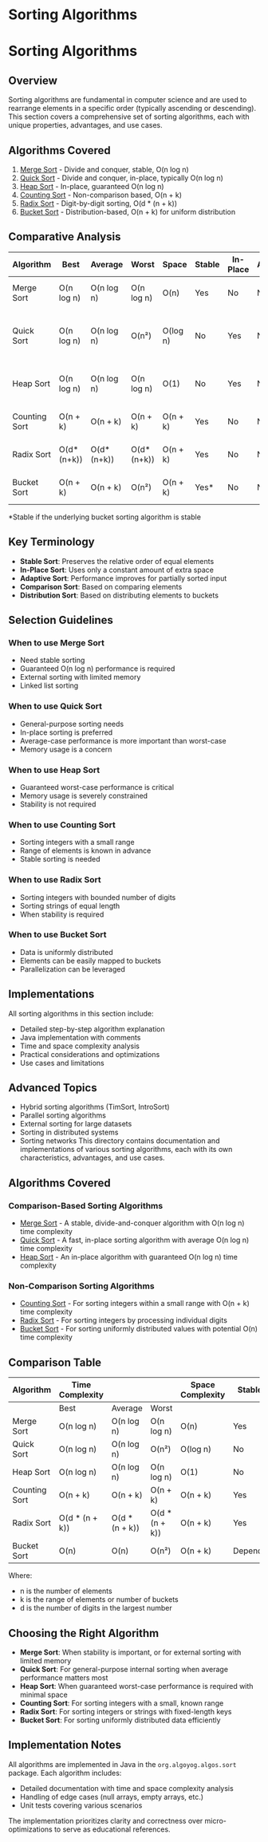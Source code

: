 # Sorting Algorithms
# Sorting Algorithms

## Overview

Sorting algorithms are fundamental in computer science and are used to rearrange elements in a specific order (typically ascending or descending). This section covers a comprehensive set of sorting algorithms, each with unique properties, advantages, and use cases.

## Algorithms Covered

1. [Merge Sort](merge-sort.md) - Divide and conquer, stable, O(n log n)
2. [Quick Sort](quick-sort.md) - Divide and conquer, in-place, typically O(n log n)
3. [Heap Sort](heap-sort.md) - In-place, guaranteed O(n log n)
4. [Counting Sort](counting-sort.md) - Non-comparison based, O(n + k)
5. [Radix Sort](radix-sort.md) - Digit-by-digit sorting, O(d * (n + k))
6. [Bucket Sort](bucket-sort.md) - Distribution-based, O(n + k) for uniform distribution

## Comparative Analysis

| Algorithm    | Best       | Average    | Worst      | Space      | Stable | In-Place | Adaptive | Notes                                  |
|--------------|------------|------------|------------|------------|--------|----------|----------|----------------------------------------|
| Merge Sort   | O(n log n) | O(n log n) | O(n log n) | O(n)       | Yes    | No       | No       | Consistent performance, external sort  |
| Quick Sort   | O(n log n) | O(n log n) | O(n²)      | O(log n)   | No     | Yes      | No       | Fast in practice, vulnerable to pathological inputs |
| Heap Sort    | O(n log n) | O(n log n) | O(n log n) | O(1)       | No     | Yes      | No       | Guaranteed performance, poor cache locality |
| Counting Sort| O(n + k)   | O(n + k)   | O(n + k)   | O(n + k)   | Yes    | No       | No       | Limited to small range integers        |
| Radix Sort   | O(d*(n+k)) | O(d*(n+k)) | O(d*(n+k)) | O(n + k)   | Yes    | No       | No       | Efficient for fixed-length integers    |
| Bucket Sort  | O(n + k)   | O(n + k)   | O(n²)      | O(n + k)   | Yes*   | No       | No       | Best for uniform distributions         |

*Stable if the underlying bucket sorting algorithm is stable

## Key Terminology

- **Stable Sort**: Preserves the relative order of equal elements
- **In-Place Sort**: Uses only a constant amount of extra space
- **Adaptive Sort**: Performance improves for partially sorted input
- **Comparison Sort**: Based on comparing elements
- **Distribution Sort**: Based on distributing elements to buckets

## Selection Guidelines

### When to use Merge Sort
- Need stable sorting
- Guaranteed O(n log n) performance is required
- External sorting with limited memory
- Linked list sorting

### When to use Quick Sort
- General-purpose sorting needs
- In-place sorting is preferred
- Average-case performance is more important than worst-case
- Memory usage is a concern

### When to use Heap Sort
- Guaranteed worst-case performance is critical
- Memory usage is severely constrained
- Stability is not required

### When to use Counting Sort
- Sorting integers with a small range
- Range of elements is known in advance
- Stable sorting is needed

### When to use Radix Sort
- Sorting integers with bounded number of digits
- Sorting strings of equal length
- When stability is required

### When to use Bucket Sort
- Data is uniformly distributed
- Elements can be easily mapped to buckets
- Parallelization can be leveraged

## Implementations

All sorting algorithms in this section include:
- Detailed step-by-step algorithm explanation
- Java implementation with comments
- Time and space complexity analysis
- Practical considerations and optimizations
- Use cases and limitations

## Advanced Topics

- Hybrid sorting algorithms (TimSort, IntroSort)
- Parallel sorting algorithms
- External sorting for large datasets
- Sorting in distributed systems
- Sorting networks
This directory contains documentation and implementations of various sorting algorithms, each with its own characteristics, advantages, and use cases.

## Algorithms Covered

### Comparison-Based Sorting Algorithms

- [Merge Sort](merge-sort.md) - A stable, divide-and-conquer algorithm with O(n log n) time complexity
- [Quick Sort](quick-sort.md) - A fast, in-place sorting algorithm with average O(n log n) time complexity
- [Heap Sort](heap-sort.md) - An in-place algorithm with guaranteed O(n log n) time complexity

### Non-Comparison Sorting Algorithms

- [Counting Sort](counting-sort.md) - For sorting integers within a small range with O(n + k) time complexity
- [Radix Sort](radix-sort.md) - For sorting integers by processing individual digits
- [Bucket Sort](bucket-sort.md) - For sorting uniformly distributed values with potential O(n) time complexity

## Comparison Table

| Algorithm | Time Complexity |  | | Space Complexity | Stable | In-Place |
|-----------|----------------|----------------|----------------|------------------|--------|----------|
| | Best | Average | Worst | | | |
| Merge Sort | O(n log n) | O(n log n) | O(n log n) | O(n) | Yes | No |
| Quick Sort | O(n log n) | O(n log n) | O(n²) | O(log n) | No | Yes |
| Heap Sort | O(n log n) | O(n log n) | O(n log n) | O(1) | No | Yes |
| Counting Sort | O(n + k) | O(n + k) | O(n + k) | O(n + k) | Yes | No |
| Radix Sort | O(d * (n + k)) | O(d * (n + k)) | O(d * (n + k)) | O(n + k) | Yes | No |
| Bucket Sort | O(n) | O(n) | O(n²) | O(n + k) | Depends | No |

Where:
- n is the number of elements
- k is the range of elements or number of buckets
- d is the number of digits in the largest number

## Choosing the Right Algorithm

- **Merge Sort**: When stability is important, or for external sorting with limited memory
- **Quick Sort**: For general-purpose internal sorting when average performance matters most
- **Heap Sort**: When guaranteed worst-case performance is required with minimal space
- **Counting Sort**: For sorting integers with a small, known range
- **Radix Sort**: For sorting integers or strings with fixed-length keys
- **Bucket Sort**: For sorting uniformly distributed data efficiently

## Implementation Notes

All algorithms are implemented in Java in the `org.algoyog.algos.sort` package. Each algorithm includes:

- Detailed documentation with time and space complexity analysis
- Handling of edge cases (null arrays, empty arrays, etc.)
- Unit tests covering various scenarios

The implementation prioritizes clarity and correctness over micro-optimizations to serve as educational references.
